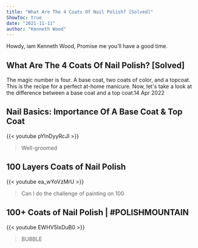 ```yaml
---
title: "What Are The 4 Coats Of Nail Polish? [Solved]"
ShowToc: true 
date: "2021-11-11"
author: "Kenneth Wood" 
---
```


Howdy, iam Kenneth Wood, Promise me you’ll have a good time.
## What Are The 4 Coats Of Nail Polish? [Solved]
The magic number is four. A base coat, two coats of color, and a topcoat. This is the recipe for a perfect at-home manicure. Now, let's take a look at the difference between a base coat and a top coat.14 Apr 2022

## Nail Basics: Importance Of A Base Coat & Top Coat
{{< youtube pYlnDyyRcJI >}}
>Well-groomed 

## 100 Layers Coats of Nail Polish
{{< youtube ea_wYoVzMrU >}}
>Can I do the challenge of painting on 100 

## 100+ Coats of Nail Polish | #POLISHMOUNTAIN
{{< youtube EWHV5IxDuB0 >}}
>BUBBLE 

